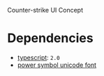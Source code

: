 Counter-strike UI Concept

# Dependencies #

- [typescript](https://www.typescriptlang.org/): `2.0`
- [power symbol unicode font](http://unicodepowersymbol.com/)